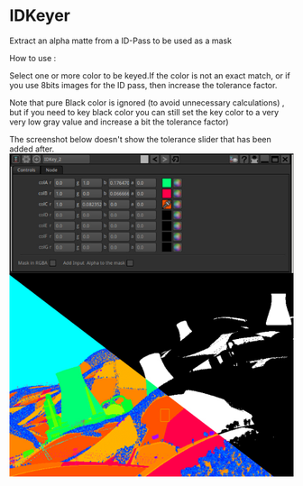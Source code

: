 # IDKeyer

Extract an alpha matte from a ID-Pass to be used as a mask

How to use :

Select one or more color to be keyed.If the color is not an exact match, or if you use 8bits images for the ID pass, then increase the tolerance factor.

Note that pure Black color is ignored (to avoid unnecessary calculations) , but if you need to key black color you can still set the key color to a very very low gray value and increase a bit the tolerance factor)

The screenshot below doesn't show the tolerance slider that has been added after.
![Screenshot](Resources/ScreenShot.jpg)
